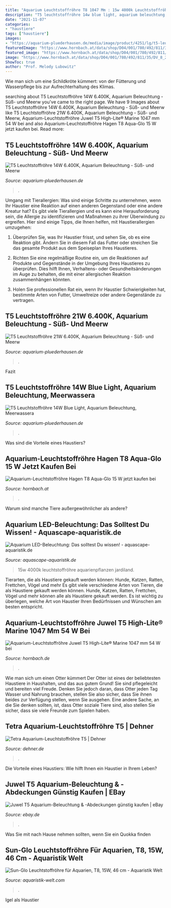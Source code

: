 ```yaml
---
title: "Aquarium Leuchtstoffröhre T8 1047 Mm : 15w 4000k Leuchtstoffröhre Aquarienpflanzen Jardiland"
description: "T5 leuchtstoffröhre 14w blue light, aquarium beleuchtung, meerwassera"
date: "2021-11-07"
categories:
- "haustiere"
tags: ["haustiere"]
images:
- "https://aquarium-pluederhausen.de/media/image/product/4251/lg/t5-leuchtstoffroehre-14w-6400k-aquarium-beleuchtung.jpg"
featuredImage: "https://www.hornbach.at/data/shop/D04/001/780/492/811/35/DV_8_2209816_07_4c_DE_20140109081858.jpg"
featured_image: "https://www.hornbach.at/data/shop/D04/001/780/492/811/35/DV_8_2209816_07_4c_DE_20140109081858.jpg"
image: "https://www.hornbach.at/data/shop/D04/001/780/492/811/35/DV_8_2209816_07_4c_DE_20140109081858.jpg"
ShowToc: true
author: "Prof. Melody Lubowitz"
---
```



Wie man sich um eine Schildkröte kümmert: von der Fütterung und Wasserpflege bis zur Aufrechterhaltung des Klimas.

	

		
searching about T5 Leuchtstoffröhre 14W 6.400K, Aquarium Beleuchtung - Süß- und Meerw you've came to the right page. We have 9 Images about T5 Leuchtstoffröhre 14W 6.400K, Aquarium Beleuchtung - Süß- und Meerw like T5 Leuchtstoffröhre 21W 6.400K, Aquarium Beleuchtung - Süß- und Meerw, Aquarium-Leuchtstoffröhre Juwel T5 High-Lite® Marine 1047 mm 54 W bei and also Aquarium-Leuchtstoffröhre Hagen T8 Aqua-Glo 15 W jetzt kaufen bei. Read more:
		
    
## T5 Leuchtstoffröhre 14W 6.400K, Aquarium Beleuchtung - Süß- Und Meerw

<img loading=lazy src="https://aquarium-pluederhausen.de/media/image/product/4251/lg/t5-leuchtstoffroehre-14w-6400k-aquarium-beleuchtung.jpg" onerror="this.onerror=null;this.src='https://tse1.mm.bing.net/th?id=OIP.xZ23VuOfTo8Dbw40BdInMwHaHa&amp;pid=15.1';" alt="T5 Leuchtstoffröhre 14W 6.400K, Aquarium Beleuchtung - Süß- und Meerw">

_Source: aquarium-pluederhausen.de_

>. 

	

Umgang mit Tierallergien: Was sind einige Schritte zu unternehmen, wenn Ihr Haustier eine Reaktion auf einen anderen Gegenstand oder eine andere Kreatur hat?
Es gibt viele Tierallergien und es kann eine Herausforderung sein, die Allergie zu identifizieren und Maßnahmen zu ihrer Überwindung zu ergreifen. Hier sind einige Tipps, die Ihnen helfen, mit Haustierallergien umzugehen:
1. Überprüfen Sie, was Ihr Haustier frisst, und sehen Sie, ob es eine Reaktion gibt. Ändern Sie in diesem Fall das Futter oder streichen Sie das gesamte Produkt aus dem Speiseplan Ihres Haustieres.

2. Richten Sie eine regelmäßige Routine ein, um die Reaktionen auf Produkte und Gegenstände in der Umgebung Ihres Haustieres zu überprüfen. Dies hilft Ihnen, Verhaltens- oder Gesundheitsänderungen im Auge zu behalten, die mit einer allergischen Reaktion zusammenhängen könnten.

3. Holen Sie professionellen Rat ein, wenn Ihr Haustier Schwierigkeiten hat, bestimmte Arten von Futter, Umweltreize oder andere Gegenstände zu vertragen.

    
## T5 Leuchtstoffröhre 21W 6.400K, Aquarium Beleuchtung - Süß- Und Meerw

<img loading=lazy src="https://aquarium-pluederhausen.de/media/image/product/4246/lg/t5-leuchtstoffroehre-21w-6400k-aquarium-beleuchtung.jpg" onerror="this.onerror=null;this.src='https://tse1.mm.bing.net/th?id=OIP.PUCWjwn3jhrjr4giU34XbwHaHa&amp;pid=15.1';" alt="T5 Leuchtstoffröhre 21W 6.400K, Aquarium Beleuchtung - Süß- und Meerw">

_Source: aquarium-pluederhausen.de_

>. 

	

Fazit

    
## T5 Leuchtstoffröhre 14W Blue Light, Aquarium Beleuchtung, Meerwassera

<img loading=lazy src="https://aquarium-pluederhausen.de/media/image/product/4253/lg/t5-leuchtstoffroehre-14w-blue-light-aquarium-beleuchtung-meerwasseraquarien.jpg" onerror="this.onerror=null;this.src='https://tse2.mm.bing.net/th?id=OIP.S679VgIzRZ1T_PRV1Gs-QgHaHa&amp;pid=15.1';" alt="T5 Leuchtstoffröhre 14W Blue Light, Aquarium Beleuchtung, Meerwassera">

_Source: aquarium-pluederhausen.de_

>. 

	

Was sind die Vorteile eines Haustiers?

    
## Aquarium-Leuchtstoffröhre Hagen T8 Aqua-Glo 15 W Jetzt Kaufen Bei

<img loading=lazy src="https://www.hornbach.at/data/shop/D04/001/780/492/811/35/DV_8_2209816_07_4c_DE_20140109081858.jpg" onerror="this.onerror=null;this.src='https://tse1.mm.bing.net/th?id=OIP.gzFw5YvE5GyKPjS410_vhwHaF7&amp;pid=15.1';" alt="Aquarium-Leuchtstoffröhre Hagen T8 Aqua-Glo 15 W jetzt kaufen bei">

_Source: hornbach.at_

>. 

	

Warum sind manche Tiere außergewöhnlicher als andere?

    
## Aquarium LED-Beleuchtung: Das Solltest Du Wissen! - Aquascape-aquaristik.de

<img loading=lazy src="https://m.media-amazon.com/images/I/310edoC8qwL.jpg" onerror="this.onerror=null;this.src='https://tse4.mm.bing.net/th?id=OIP.O1rT6xjA_2n_sf9i60CpNwHaHa&amp;pid=15.1';" alt="Aquarium LED-Beleuchtung: Das solltest Du wissen! - aquascape-aquaristik.de">

_Source: aquascape-aquaristik.de_

>15w 4000k leuchtstoffröhre aquarienpflanzen jardiland. 

	

Tierarten, die als Haustiere gekauft werden können: Hunde, Katzen, Ratten, Frettchen, Vögel und mehr
Es gibt viele verschiedene Arten von Tieren, die als Haustiere gekauft werden können. Hunde, Katzen, Ratten, Frettchen, Vögel und mehr können alle als Haustiere gekauft werden. Es ist wichtig zu überlegen, welche Art von Haustier Ihren Bedürfnissen und Wünschen am besten entspricht.

    
## Aquarium-Leuchtstoffröhre Juwel T5 High-Lite® Marine 1047 Mm 54 W Bei

<img loading=lazy src="https://cdn.hornbach.de/data/shop/D04/001/780/491/014/15/DV_8_7460642_01_4c_DE_20180809075449.jpg" onerror="this.onerror=null;this.src='https://tse2.mm.bing.net/th?id=OIP.gxjHrf5fwyt_Y4CZy33-jQHaF7&amp;pid=15.1';" alt="Aquarium-Leuchtstoffröhre Juwel T5 High-Lite® Marine 1047 mm 54 W bei">

_Source: hornbach.de_

>. 

	

Wie man sich um einen Otter kümmert
Der Otter ist eines der beliebtesten Haustiere in Haushalten, und das aus gutem Grund! Sie sind pflegeleicht und bereiten viel Freude. Denken Sie jedoch daran, dass Otter jeden Tag Wasser und Nahrung brauchen, stellen Sie also sicher, dass Sie ihnen beides zur Verfügung stellen, wenn Sie ausgehen. Eine andere Sache, an die Sie denken sollten, ist, dass Otter soziale Tiere sind, also stellen Sie sicher, dass sie viele Freunde zum Spielen haben.

    
## Tetra Aquarium-Leuchtstoffröhre T5 | Dehner

<img loading=lazy src="https://media.dehner.de/main/tetra-aquariumleuchtstoffrhre-t5/5238381_WE_FS_001TetraBeleuchtungAL8T5.jpg" onerror="this.onerror=null;this.src='https://tse1.mm.bing.net/th?id=OIP.TDnU3egakB3FTANN8REQqAAAAA&amp;pid=15.1';" alt="Tetra Aquarium-Leuchtstoffröhre T5 | Dehner">

_Source: dehner.de_

>. 

	

Die Vorteile eines Haustiers: Wie hilft Ihnen ein Haustier in Ihrem Leben?

    
## Juwel T5 Aquarium-Beleuchtung &amp; -Abdeckungen Günstig Kaufen | EBay

<img loading=lazy src="https://i.ebayimg.com/thumbs/images/g/IL4AAOSwYXVceUxY/s-l225.jpg" onerror="this.onerror=null;this.src='https://tse3.mm.bing.net/th?id=OIP.bhn4H-bp-bf8dH-yuJ6-fQAAAA&amp;pid=15.1';" alt="Juwel T5 Aquarium-Beleuchtung &amp; -Abdeckungen günstig kaufen | eBay">

_Source: ebay.de_

>. 

	

Was Sie mit nach Hause nehmen sollten, wenn Sie ein Quokka finden

    
## Sun-Glo Leuchtstoffröhre Für Aquarien, T8, 15W, 46 Cm - Aquaristik Welt

<img loading=lazy src="https://aquaristik-welt.com/wp-content/uploads/2020/04/Sun-Glo-aquarium-Leuchtstoffroehre-.jpg" onerror="this.onerror=null;this.src='https://tse1.mm.bing.net/th?id=OIP.mxmIupHukTWzOGrEHVn9cwHaHa&amp;pid=15.1';" alt="Sun-Glo Leuchtstoffröhre für Aquarien, T8, 15W, 46 cm - Aquaristik Welt">

_Source: aquaristik-welt.com_

>. 

	

Igel als Haustier

